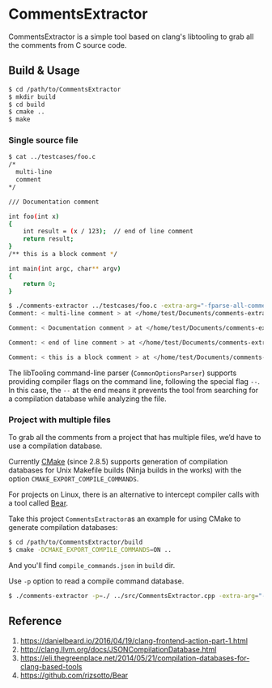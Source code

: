 # CommentsExtractor

CommentsExtractor is a simple tool based on clang's libtooling to grab all the comments from C source code.

## Build & Usage

```bash
$ cd /path/to/CommentsExtractor
$ mkdir build
$ cd build
$ cmake ..
$ make
```

### Single source file

```bash
$ cat ../testcases/foo.c 
/*
  multi-line
  comment
*/

/// Documentation comment

int foo(int x)
{
    int result = (x / 123);  // end of line comment
    return result;
}
/** this is a block comment */

int main(int argc, char** argv)
{
    return 0;
}

$ ./comments-extractor ../testcases/foo.c -extra-arg="-fparse-all-comments" --
Comment: < multi-line comment > at </home/test/Documents/comments-extractor/build/../testcases/test.c:1:1, line:4:3>

Comment: < Documentation comment > at </home/test/Documents/comments-extractor/build/../testcases/test.c:6:1, col:26>

Comment: < end of line comment > at </home/test/Documents/comments-extractor/build/../testcases/test.c:10:30, col:52>

Comment: < this is a block comment > at </home/test/Documents/comments-extractor/build/../testcases/test.c:13:1, col:31>

```

The libTooling command-line parser (`CommonOptionsParser`) supports providing compiler flags on the command line, following the special flag `--`. In this case, the `--` at the end means  it prevents the tool from searching for a compilation database while analyzing the file.

### Project with multiple files

To grab all the comments from a project that has multiple files, we’d have to use a compilation database.

Currently [CMake](https://cmake.org/) (since 2.8.5) supports generation of compilation databases for Unix Makefile builds (Ninja builds in the works) with the option `CMAKE_EXPORT_COMPILE_COMMANDS`.

For projects on Linux, there is an alternative to intercept compiler calls with a tool called [Bear](https://github.com/rizsotto/Bear).

Take this project `CommentsExtractor`as an example for using  CMake to generate compilation databases:

```bash
$ cd /path/to/CommentsExtractor/build
$ cmake -DCMAKE_EXPORT_COMPILE_COMMANDS=ON ..
```

And you'll find `compile_commands.json` in `build` dir.

Use `-p` option to read a compile command database.

```bash
$ ./comments-extractor -p=./ ../src/CommentsExtractor.cpp -extra-arg="-fparse-all-comments"
```

## Reference

1. https://danielbeard.io/2016/04/19/clang-frontend-action-part-1.html
2. http://clang.llvm.org/docs/JSONCompilationDatabase.html
3. https://eli.thegreenplace.net/2014/05/21/compilation-databases-for-clang-based-tools
4. https://github.com/rizsotto/Bear


